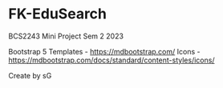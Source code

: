 # FK-EduSearch
BCS2243 Mini Project Sem 2 2023

Bootstrap 5
    Templates - https://mdbootstrap.com/
    Icons - https://mdbootstrap.com/docs/standard/content-styles/icons/


Create by sG
